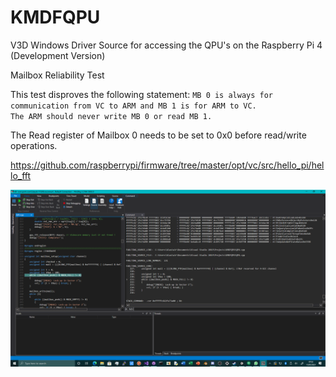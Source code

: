 # KMDFQPU
V3D Windows Driver Source for accessing the QPU's on the Raspberry Pi 4 (Development Version)

Mailbox Reliability Test

This test disproves the following statement:
`MB 0 is always for communication from VC to ARM and MB 1 is for ARM to VC.` \
`The ARM should never write MB 0 or read MB 1.`

The Read register of Mailbox 0 needs to be set to 0x0 before read/write operations.

https://github.com/raspberrypi/firmware/tree/master/opt/vc/src/hello_pi/hello_fft

![qpudebug](https://github.com/TheMindVirus/KMDFQPU/blob/mailbox_drv/MailboxDebug.png)